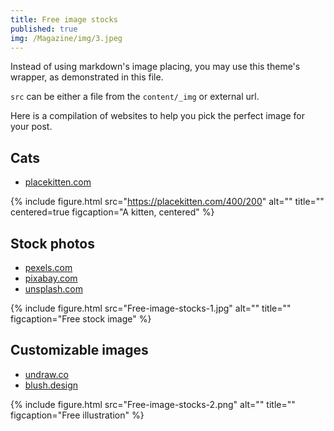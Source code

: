 ```yaml
---
title: Free image stocks
published: true
img: /Magazine/img/3.jpeg
---
```


Instead of using markdown's image placing, you may use this theme's wrapper, as demonstrated in this file.

`src` can be either a file from the `content/_img` or external url.

Here is a compilation of websites to help you pick the perfect image for your post.

## Cats
- [placekitten.com](https://placekitten.com)

{% include figure.html 
src="https://placekitten.com/400/200"
alt=""
title=""
centered=true
figcaption="A kitten, centered" %}

## Stock photos
- [pexels.com](https://pexels.com)
- [pixabay.com](https://pixabay.com)
- [unsplash.com](https://unsplash.com)

{% include figure.html 
src="Free-image-stocks-1.jpg"
alt=""
title=""
figcaption="Free stock image" %}

## Customizable images
- [undraw.co](https://undraw.co)
- [blush.design](https://blush.design)

{% include figure.html 
src="Free-image-stocks-2.png"
alt=""
title=""
figcaption="Free illustration" %}
